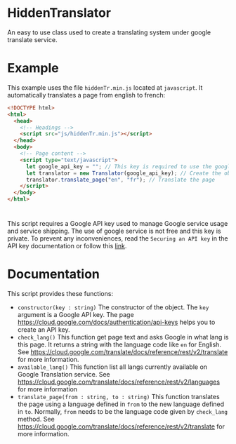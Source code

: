 # HiddenTranslator

An easy to use class used to create a translating system under google translate service.

# Example

This example uses the file `hiddenTr.min.js` located at `javascript`. It automatically translates a page from english to french:

```html
<!DOCTYPE html>
<html>
  <head>
    <!-- Headings -->
    <script src="js/hiddenTr.min.js"></script>
  </head>
  <body>
    <!-- Page content -->
    <script type="text/javascript">
      let google_api_key = ""; // This key is required to use the google service to translate the page
      let translator = new Translator(google_api_key); // Create the object with the given google api key
      translator.translate_page("en", "fr"); // Translate the page
    </script>
  </body>
</html>
```

# 

This script requires a Google API key used to manage Google service usage and service shipping. The use of google service is not free and this key is private. To prevent any inconveniences, read the `Securing an API key` in the API key documentation or follow this [link](https://cloud.google.com/docs/authentication/api-keys#securing_an_api_key).

# Documentation

This script provides these functions:

 * `constructor(key : string)` The constructor of the object. The `key` argument is a Google API key. The page https://cloud.google.com/docs/authentication/api-keys helps you to create an API key.
 * `check_lang()` This function get page text and asks Google in what lang is this page. It returns a string with the language code like `en` for English. See  https://cloud.google.com/translate/docs/reference/rest/v2/translate for more information.
 * `available_lang()` This function list all langs currently available on Google Translation service. See https://cloud.google.com/translate/docs/reference/rest/v2/languages for more information
 * `translate_page(from : string, to : string)` This function translates the page using a language defined in `from` to the new language defined in `to`. Normally, `from` needs to be the language code given by `check_lang` method. See https://cloud.google.com/translate/docs/reference/rest/v2/translate for more information.
